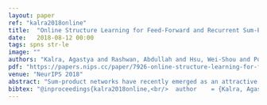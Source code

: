 ```yaml
---
layout: paper
ref: "kalra2018online"
title:  "Online Structure Learning for Feed-Forward and Recurrent Sum-Product Networks"
date:   2018-08-12 00:00
tags: spns str-le
image: ""
authors: "Kalra, Agastya and Rashwan, Abdullah and Hsu, Wei-Shou and Poupart, Pascal and Doshi, Prashant and Trimponias, Georgios"
pdf: "https://papers.nips.cc/paper/7926-online-structure-learning-for-feed-forward-and-recurrent-sum-product-networks.pdf"
venue: "NeurIPS 2018"
abstract: "Sum-product networks have recently emerged as an attractive representation due to their dual view as a special type of deep neural network with clear semantics and a special type of probabilistic graphical model for which inference is always tractable. Those properties follow from some conditions (i.e., completeness and decomposability) that must be respected by the structure of the network. As a result, it is not easy to specify a valid sum-product network by hand and therefore structure learning techniques are typically used in practice. This paper describes a new online structure learning technique for feed-forward and recurrent SPNs. The algorithm is demonstrated on real-world datasets with continuous features for which it is not clear what network architecture might be best, including sequence datasets of varying length."
bibtex: "@inproceedings{kalra2018online,<br/>  author    = {Kalra, Agastya and Rashwan, Abdullah and Hsu, Wei{-}Shou and Poupart, Pascal and Doshi, Prashant and Trimponias, Georgios},<br/>  title     = {Online Structure Learning for Feed-Forward and Recurrent Sum-Product<br/>               Networks},<br/>  booktitle = {NeurIPS},<br/>  pages     = {6944--6954},<br/>  year      = {2018}<br/>}"
---
```

